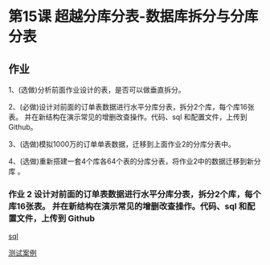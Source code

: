 # 第15课 超越分库分表-数据库拆分与分库分表

## 作业

1、(选做)分析前面作业设计的表，是否可以做垂直拆分。

2、(必做)设计对前面的订单表数据进行水平分库分表，拆分2个库，每个库16张表。 并在新结构在演示常见的增删改查操作。代码、sql 和配置文件，上传到 Github。 

3、(选做)模拟1000万的订单单表数据，迁移到上面作业2的分库分表中。 

4、(选做)重新搭建一套4个库各64个表的分库分表，将作业2中的数据迁移到新分库 。


### 作业 2 设计对前面的订单表数据进行水平分库分表，拆分2个库，每个库16张表。 并在新结构在演示常见的增删改查操作。代码、sql 和配置文件，上传到 Github

[sql](./geektime-work15/sql/orders.sql)

[测试案例](./geektime-work15/src/test/java/DataSourceTest.java)
